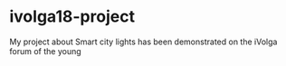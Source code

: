 # ivolga18-project
My project about Smart city lights has been demonstrated on the iVolga forum of the young
